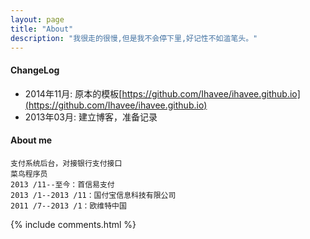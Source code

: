 ```yaml
---
layout: page
title: "About"
description: "我很走的很慢,但是我不会停下里,好记性不如滥笔头。"
---
```


#### ChangeLog

- 2014年11月:    原本的模板[https://github.com/Ihavee/ihavee.github.io](https://github.com/Ihavee/ihavee.github.io)
- 2013年03月:    建立博客，准备记录

#### About me
	支付系统后台，对接银行支付接口 
	菜鸟程序员
	2013 /11--至今：首信易支付
	2013 /1--2013 /11：国付宝信息科技有限公司
	2011 /7--2013 /1：欧维特中国

{% include comments.html %}
